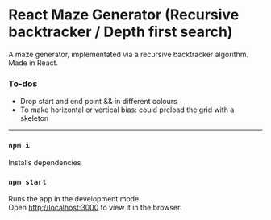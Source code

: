 # React Maze Generator (Recursive backtracker / Depth first search)

A maze generator, implementated via a recursive backtracker algorithm. Made in React.

### To-dos

- Drop start and end point && in different colours
- To make horizontal or vertical bias: could preload the grid with a skeleton

---

### `npm i`

Installs dependencies

### `npm start`

Runs the app in the development mode.<br />
Open [http://localhost:3000](http://localhost:3000) to view it in the browser.
